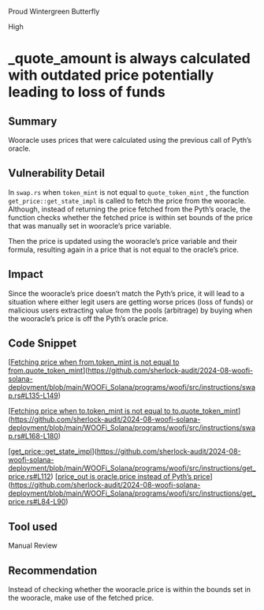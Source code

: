 Proud Wintergreen Butterfly

High

# _quote_amount is always calculated with outdated price potentially leading to loss of funds

## Summary
Wooracle uses prices that were calculated using the previous call of Pyth’s oracle.

## Vulnerability Detail
In `swap.rs` when `token_mint` is not equal to `quote_token_mint` , the function `get_price::get_state_impl` is called to fetch the price from the wooracle. Although, instead of returning the price fetched from the Pyth’s oracle, the function checks whether the fetched price is within set bounds of the price that was manually set in wooracle’s price variable.

Then the price is updated using the wooracle’s price variable and their formula, resulting again in a price that is not equal to the oracle’s price.

## Impact
Since the wooracle’s price doesn’t match the Pyth’s price, it will lead to a situation where either legit users are getting worse prices (loss of funds) or malicious users extracting value from the pools (arbitrage) by buying when the wooracle’s price is off the Pyth’s oracle price.

## Code Snippet
[[Fetching price when from.token_mint is not equal to from.quote_token_mint](https://github.com/sherlock-audit/2024-08-woofi-solana-deployment/blob/main/WOOFi_Solana/programs/woofi/src/instructions/swap.rs#L135-L149)](https://github.com/sherlock-audit/2024-08-woofi-solana-deployment/blob/main/WOOFi_Solana/programs/woofi/src/instructions/swap.rs#L135-L149)

[[Fetching price when to.token_mint is not equal to to.quote_token_mint](https://github.com/sherlock-audit/2024-08-woofi-solana-deployment/blob/main/WOOFi_Solana/programs/woofi/src/instructions/swap.rs#L168-L180)](https://github.com/sherlock-audit/2024-08-woofi-solana-deployment/blob/main/WOOFi_Solana/programs/woofi/src/instructions/swap.rs#L168-L180)

[[get_price::get_state_impl](https://github.com/sherlock-audit/2024-08-woofi-solana-deployment/blob/main/WOOFi_Solana/programs/woofi/src/instructions/get_price.rs#L112)](https://github.com/sherlock-audit/2024-08-woofi-solana-deployment/blob/main/WOOFi_Solana/programs/woofi/src/instructions/get_price.rs#L112)
[[price_out is oracle.price instead of Pyth’s price](https://github.com/sherlock-audit/2024-08-woofi-solana-deployment/blob/main/WOOFi_Solana/programs/woofi/src/instructions/get_price.rs#L84-L90)](https://github.com/sherlock-audit/2024-08-woofi-solana-deployment/blob/main/WOOFi_Solana/programs/woofi/src/instructions/get_price.rs#L84-L90)
## Tool used

Manual Review

## Recommendation
Instead of checking whether the wooracle.price is within the bounds set in the wooracle, make use of the fetched price.